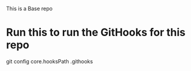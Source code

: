 This is a Base repo

# Run this to run the GitHooks for this repo
git config core.hooksPath .githooks
